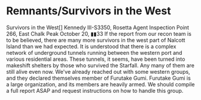 # Remnants/Survivors in the West

Survivors in the West[]
Kennedy III-S3350, Rosetta Agent
Inspection Point 266, East Chalk Peak
October 20, ▮▮33
If the report from our recon team is to be believed, there are many more survivors in the west part of Nalcott Island than we had expected. It is understood that there is a complex network of underground tunnels running between the western port and various residential areas. These tunnels, it seems, have been turned into makeshift shelters by those who survived the Starfall. Any many of them are still alive even now.
We've already reached out with some western groups, and they declared themselves member of Furutake Gumi. Furutake Gumi is a large organization, and its members are heavily armed. We should compile a full report ASAP and request instructions on how to handle this group.

